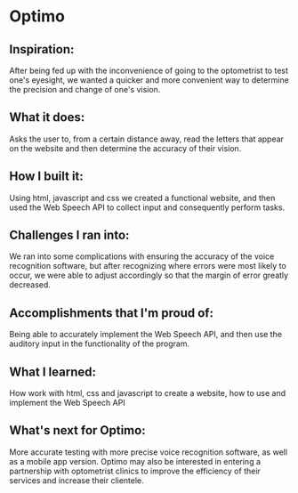 # Optimo

## Inspiration:
After being fed up with the inconvenience of going to the optometrist to test one's eyesight, we wanted a quicker and more convenient way to determine the precision and change of one's vision.

## What it does:
Asks the user to, from a certain distance away, read the letters that appear on the website and then determine the accuracy of their vision.

## How I built it:
Using html, javascript and css we created a functional website, and then used the Web Speech API to collect input and consequently perform tasks.

## Challenges I ran into:
We ran into some complications with ensuring the accuracy of the voice recognition software, but after recognizing where errors were most likely to occur, we were able to adjust accordingly so that the margin of error greatly decreased.

## Accomplishments that I'm proud of:
Being able to accurately implement the Web Speech API, and then use the auditory input in the functionality of the program.

## What I learned:
How work with html, css and javascript to create a website, how to use and implement the Web Speech API

## What's next for Optimo:
More accurate testing with more precise voice recognition software, as well as a mobile app version. Optimo may also be interested in entering a partnership with optometrist clinics to improve the efficiency of their services and increase their clientele.
